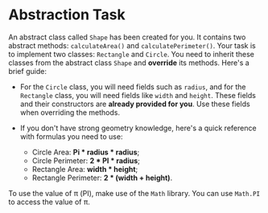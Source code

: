 <link rel='stylesheet' href='https://codefinity-content-media.s3.eu-west-1.amazonaws.com/css_custom_styles/StudyMore.css'>
<link rel='stylesheet' href='https://codefinity-content-media.s3.eu-west-1.amazonaws.com/css_custom_styles/TextFormatting.css'>

# Abstraction Task

An abstract class called ``Shape`` has been created for you. It contains two abstract methods: ``calculateArea()`` and ``calculatePerimeter()``. Your task is to implement two classes: ``Rectangle`` and ``Circle``. You need to inherit these classes from the abstract class ``Shape`` and **override** its methods.
Here's a brief guide:

* For the ``Circle`` class, you will need fields such as `radius`, and for the `Rectangle` class, you will need fields like `width` and `height`. These fields and their constructors are **already provided for you**. Use these fields when overriding the methods.

* If you don't have strong geometry knowledge, here's a quick reference with formulas you need to use:
    *  Circle Area: **Pi * radius * radius**;
    * Circle Perimeter: **2 * PI * radius**;
    * Rectangle Area: **width * height**;
    * Rectangle Perimeter: **2 * (width + height)**.

To use the value of π (PI), make use of the ``Math`` library. You can use ``Math.PI`` to access the value of π.
